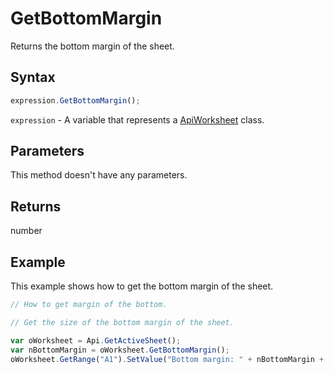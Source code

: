 # GetBottomMargin

Returns the bottom margin of the sheet.

## Syntax

```javascript
expression.GetBottomMargin();
```

`expression` - A variable that represents a [ApiWorksheet](../ApiWorksheet.md) class.

## Parameters

This method doesn't have any parameters.

## Returns

number

## Example

This example shows how to get the bottom margin of the sheet.

```javascript editor-xlsx
// How to get margin of the bottom.

// Get the size of the bottom margin of the sheet.

var oWorksheet = Api.GetActiveSheet();
var nBottomMargin = oWorksheet.GetBottomMargin();
oWorksheet.GetRange("A1").SetValue("Bottom margin: " + nBottomMargin + " mm");
```
